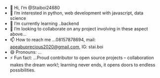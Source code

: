 - 👋 Hi, I’m @Staiboi24680
- 👀 I’m interested in python, web development with javascript, data science
- 🌱 I’m currently learning ..backend
- 💞️ I’m looking to collaborate on any project involving in these aspect above...
- 📫 How to reach me ...08157878694, mail: apeabuprecious2020@gmail.com, IG: stai.boi
- 😄 Pronouns: ...
- ⚡ Fun fact: ...Proud contributor to open source projects – collaboration makes the dream work!; learning never ends, it opens doors to endless possibilities.

<!---
Staiboi24680/Staiboi24680 is a ✨ special ✨ repository because its `README.md` (this file) appears on your GitHub profile.
You can click the Preview link to take a look at your changes.
--->
